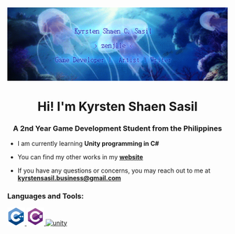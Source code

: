 <img align = "center"> <img src = "https://raw.githubusercontent.com/zenjlle/zenjlle/main/Images/Banner.png">



<h1 align="center">Hi! I'm Kyrsten Shaen Sasil</h1>
<h3 align="center">A 2nd Year Game Development Student from the Philippines</h3>

- I am currently learning **Unity programming in C#**

- You can find my other works in my [**website**](https://kyrstensasil.wixsite.com/sasil-eportfolio)

- If you have any questions or concerns, you may reach out to me at **kyrstensasil.business@gmail.com**


<p align="left">
</p>

<h3 align="left">Languages and Tools:</h3>
<p align="left"> <a href="https://www.w3schools.com/cpp/" target="_blank" rel="noreferrer"> <img src="https://raw.githubusercontent.com/devicons/devicon/master/icons/cplusplus/cplusplus-original.svg" alt="cplusplus" width="40" height="40"/> </a> <a href="https://www.w3schools.com/cs/" target="_blank" rel="noreferrer"> <img src="https://raw.githubusercontent.com/devicons/devicon/master/icons/csharp/csharp-original.svg" alt="csharp" width="40" height="40"/> </a> <a href="https://unity.com/" target="_blank" rel="noreferrer"> <img src="https://www.vectorlogo.zone/logos/unity3d/unity3d-icon.svg" alt="unity" width="40" height="40"/> </a> </p>
